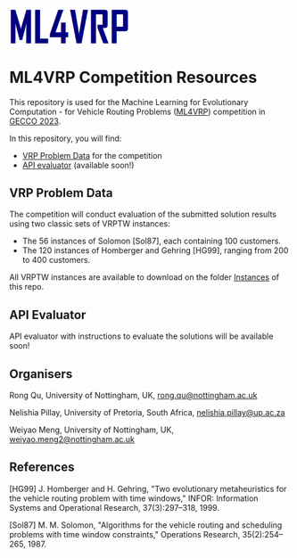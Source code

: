 <img src="logo.png" alt="ML4VRP Logo" width="215">

# ML4VRP Competition Resources

This repository is used for the Machine Learning for Evolutionary Computation - for Vehicle Routing Problems ([ML4VRP](https://sites.google.com/view/ml4vrp)) competition in [GECCO 2023](https://gecco-2023.sigevo.org/Call-for-Competition-Entries). 

<!--This competition aims to serve as a vehicle to bring together the latest developments of machine learning-assisted evolutionary computation for vehicle routing problems (VRPs). The focus of this competition is on solving VRP with Time Window constraints (VRPTW). 

Participants must submit descriptions of the developed algorithms and the produced solutions for the corresponding VRPTW instances. Submissions of the produced solutions for the corresponding VRPTW instances will be evaluated on randomly selected instances from the provided VRPTW instances with an evaluator. The most widely adapted evaluation function, i.e. to minimise the number of vehicles and total travel distance, is used to determine the best machine learning assisted evolutionary algorithms for solving VRPs. The algorithms which produced the best average fitness for solving VRPs will receive the highest score. -->

In this repository, you will find:
- [VRP Problem Data](#vrps) for the competition
- [API evaluator](#api) (available soon!)

## <a id='vrps'>VRP Problem Data </a>
The competition will conduct evaluation of the submitted solution results using two classic sets of VRPTW instances: 
- The 56 instances of Solomon [Sol87], each containing 100 customers.
- The 120 instances of Homberger and Gehring [HG99], ranging from 200 to 400 customers.

All VRPTW instances are available to download on the folder [Instances](https://github.com/Ambergogoal/ML4VRP_resources/tree/main/Instances_VRPTW) of this repo.

## <a id='api'>API Evaluator </a>
API evaluator with instructions to evaluate the solutions will be available soon!
 

## Organisers
Rong Qu,         University of Nottingham, UK, rong.qu@nottingham.ac.uk

Nelishia Pillay, University of Pretoria, South Africa, nelishia.pillay@up.ac.za

Weiyao Meng, University of Nottingham, UK, weiyao.meng2@nottingham.ac.uk


## References
[HG99] J. Homberger and H. Gehring, "Two evolutionary metaheuristics for the vehicle routing problem with time windows," INFOR: Information Systems and Operational Research, 37(3):297–318, 1999.

[Sol87] M. M. Solomon, "Algorithms for the vehicle routing and scheduling problems with time window constraints," Operations Research, 35(2):254–265, 1987.